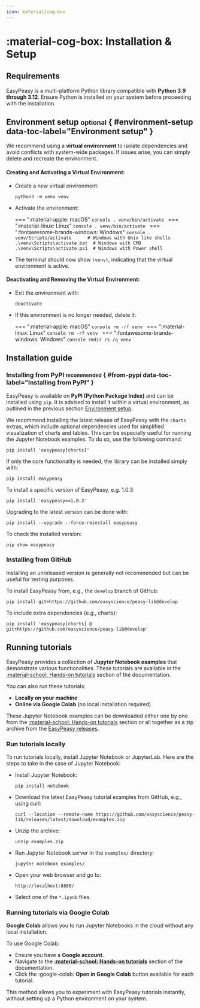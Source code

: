 ```yaml
---
icon: material/cog-box
---
```


# :material-cog-box: Installation & Setup

## Requirements

EasyPeasy is a multi-platform Python library compatible with **Python
3.9 through 3.12**. Ensure Python is installed
on your system before proceeding with the installation.

## Environment setup <small>optional</small> { #environment-setup data-toc-label="Environment setup" }

We recommend using a **virtual environment** to isolate dependencies and avoid
conflicts with system-wide packages. If issues arise, you can simply delete and
recreate the environment.

#### Creating and Activating a Virtual Environment:

- Create a new virtual environment:
  ```console
  python3 -m venv venv
  ```
<!-- prettier-ignore-start -->
- Activate the environment:

    === ":material-apple: macOS"
        ```console
        . venv/bin/activate
        ```
    === ":material-linux: Linux"
        ```console
        . venv/bin/activate
        ```
    === ":fontawesome-brands-windows: Windows"
        ```console
        . venv/Scripts/activate      # Windows with Unix like shells
        .\venv\Scripts\activate.bat  # Windows with CMD
        .\venv\Scripts\activate.ps1  # Windows with Power shell
        ```
<!-- prettier-ignore-end -->
- The terminal should now show `(venv)`, indicating that the virtual
  environment is active.

#### Deactivating and Removing the Virtual Environment:

- Exit the environment with:
  ```console
  deactivate
  ```
<!-- prettier-ignore-start -->
- If this environment is no longer needed, delete it:

    === ":material-apple: macOS"
        ```console
        rm -rf venv
        ```
    === ":material-linux: Linux"
        ```console
        rm -rf venv
        ```
    === ":fontawesome-brands-windows: Windows"
        ```console
        rmdir /s /q venv
        ```
<!-- prettier-ignore-end -->

## Installation guide

### Installing from PyPI <small>recommended</small> { #from-pypi data-toc-label="Installing from PyPI" }

EasyPeasy is available on **PyPI (Python Package Index)** and
can be installed using `pip`. It is advised to install it within a virtual
environment, as outlined in the previous section
[Environment setup](#environment-setup).

We recommend installing the latest release of EasyPeasy with the
`charts` extras, which include optional dependencies used for simplified
visualization of charts and tables. This can be especially useful for running
the Jupyter Notebook examples. To do so, use the following command:

```console
pip install 'easypeasy[charts]'
```

If only the core functionality is needed, the library can be installed simply
with:

```console
pip install easypeasy
```

To install a specific version of EasyPeasy, e.g. 1.0.3:

```console
pip install 'easypeasy==1.0.3'
```

Upgrading to the latest version can be done with:

```console
pip install --upgrade --force-reinstall easypeasy
```

To check the installed version:

```console
pip show easypeasy
```

### Installing from GitHub

Installing an unreleased version is generally not recommended but can be useful
for testing purposes.

To install EasyPeasy from, e.g., the `develop` branch of GitHub:

```console
pip install git+https://github.com/easyscience/peasy-lib@develop
```

To include extra dependencies (e.g., charts):

```console
pip install 'easypeasy[charts] @ git+https://github.com/easyscience/peasy-lib@develop'
```

## Running tutorials

EasyPeasy provides a collection of **Jupyter Notebook examples** that
demonstrate various functionalities. These tutorials are available in the
[:material-school: Hands-on tutorials](../tutorials/index.md) section of the
documentation.

You can also run these tutorials:

- **Locally on your machine**
- **Online via Google Colab** (no local installation required)

These Jupyter Notebook examples can be downloaded either one by one from the
[:material-school: Hands-on tutorials](../tutorials/index.md) section or all
together as a zip archive from the
[EasyPeasy releases](https://github.com/easyscience/peasy-lib/releases/latest).

### Run tutorials locally

To run tutorials locally, install Jupyter Notebook or JupyterLab.
Here are the steps to take in the case of Jupyter Notebook:

- Install Jupyter Notebook:
  ```console
  pip install notebook
  ```
- Download the latest EasyPeasy tutorial examples from GitHub, e.g.,
  using curl:
  ```console
  curl --location --remote-name https://github.com/easyscience/peasy-lib/releases/latest/download/examples.zip
  ```
- Unzip the archive:
  ```console
  unzip examples.zip
  ```
- Run Jupyter Notebook server in the `examples/` directory:
  ```console
  jupyter notebook examples/
  ```
- Open your web browser and go to:
  ```console
  http://localhost:8888/
  ```
- Select one of the `*.ipynb` files.

### Running tutorials via Google Colab

**Google Colab** allows you to run Jupyter Notebooks in the cloud without any
local installation.

To use Google Colab:

- Ensure you have a **Google account**.
- Navigate to the
  **[:material-school: Hands-on tutorials](../tutorials/index.md)** section of
  the documentation.
- Click the :google-colab: **Open in Google Colab** button available for each
  tutorial.

This method allows you to experiment with EasyPeasy tutorials
instantly, without setting up a Python environment on your system.
